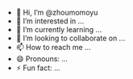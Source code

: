 - 👋 Hi, I’m @zhoumomoyu
- 👀 I’m interested in ...
- 🌱 I’m currently learning ...
- 💞️ I’m looking to collaborate on ...
- 📫 How to reach me ...
- 😄 Pronouns: ...
- ⚡ Fun fact: ...

<!---
zhoumomoyu/zhoumomoyu is a ✨ special ✨ repository because its `README.md` (this file) appears on your GitHub profile.
You can click the Preview link to take a look at your changes.
--->
